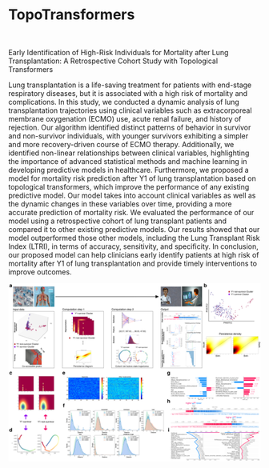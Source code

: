 # TopoTransformers
<div style="text-align: justity;">
<p align="left">
  <a href="https://choosealicense.com/licenses/gpl-3.0/">
    <img src="https://img.shields.io/badge/License-GPLv3-green" alt="">
  </a>
</p>
  
Early Identification of High-Risk Individuals for Mortality after Lung Transplantation: A Retrospective Cohort Study with Topological Transformers

Lung transplantation is a life-saving treatment for patients with end-stage respiratory diseases, but it is associated with a high risk of mortality and complications. In this study, we conducted a dynamic analysis of lung transplantation trajectories using clinical variables such as extracorporeal membrane oxygenation (ECMO) use, acute renal failure, and history of rejection. Our algorithm identified distinct patterns of behavior in survivor and non-survivor individuals, with younger survivors exhibiting a simpler and more recovery-driven course of ECMO therapy. Additionally, we identified non-linear relationships between clinical variables, highlighting the importance of advanced statistical methods and machine learning in developing predictive models in healthcare.
Furthermore, we proposed a model for mortality risk prediction after Y1 of lung transplantation based on topological transformers, which improve the performance of any existing predictive model. Our model takes into account clinical variables as well as the dynamic changes in these variables over time, providing a more accurate prediction of mortality risk. We evaluated the performance of our model using a retrospective cohort of lung transplant patients and compared it to other existing predictive models. Our results showed that our model outperformed those other models, including the Lung Transplant Risk Index (LTRI), in terms of accuracy, sensitivity, and specificity.
In conclusion, our proposed model can help clinicians early identify patients at high risk of mortality after Y1 of lung transplantation and provide timely interventions to improve outcomes.

</div>

![TopoTransformers Schema](https://github.com/MorillaLab/TopoTransformers/blob/main/Figure_1.png)

